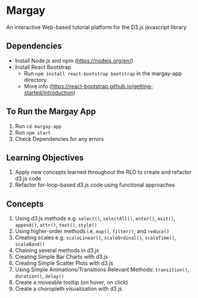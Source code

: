 # Margay
An interactive Web-based tutorial platform for the D3.js javascript library

## Dependencies

- Install Node.js and npm (https://nodejs.org/en/)
- Install React Bootstrap
    - Run `npm install react-bootstrap bootstrap` in the margay-app directory
    - More info (https://react-bootstrap.github.io/getting-started/introduction)

## To Run the Margay App

1. Run `cd margay-app`
2. Run `npm start`
3. Check Dependencies for any errors

## Learning Objectives

1. Apply new concepts learned throughout the RLO to create and refactor d3.js code 
2. Refactor for-loop-based d3.js code using functional approaches

## Concepts

1. Using d3.js methods
    e.g. `select()`, `selectAll()`, `enter()`, `exit()`, `append()`, `attr()`, `text()`, `style()`
2. Using higher-order methods 
    i.e. `map()`, `filter()`, and `reduce()`
3. Creating scales
    e.g. `scaleLinear()`, `scaleOrdinal()`, `scaleTime()`, `scaleBand()`
4. Chaining several methods in d3.js
5. Creating Simple Bar Charts with d3.js
6. Creating Simple Scatter Plots with d3.js
7. Using Simple Animations/Transitions
    Relevant Methods: `transition()`, `duration()`, `delay()`
8. Create a moveable tooltip (on hover, on click)
9. Create a choropleth visualization with d3.js